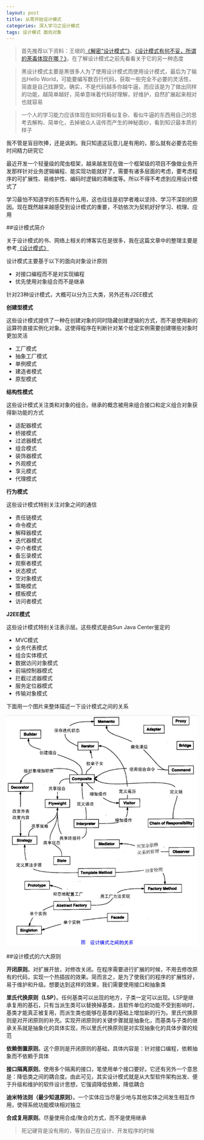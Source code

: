 ```yaml
---
layout: post
title: 从零开始设计模式
categories: 深入学习之设计模式 
tags: 设计模式 面向对象
---
```


>首先推荐以下资料：王垠的[《解密“设计模式”》](http://www.yinwang.org/blog-cn/2013/03/07/design-patterns)、[《设计模式有何不妥，所谓的荼毒体现在哪？》](https://www.zhihu.com/question/23757237)，在了解设计模式之前先看看关于它的另一种态度

>黑设计模式主要是黑很多人为了使用设计模式而使用设计模式，最后为了输出Hello World，可能要编写数百行代码，获取一些完全不必要的灵活性，简直是自己找罪受。确实，不是代码越多你越牛逼，而应该是为了做出同样的功能，越简单越好，简单意味着代码好理解，好维护，自然扩展起来相对也就容易

>一个人的学习能力应该体现在如何将看似复杂、看似牛逼的东西用自己的思考去解构、简单化，去掉被众人谣传而产生的神秘面纱，看到知识最本质的样子

我不管是盲目吹捧，还是讽刺。我只知道这玩意儿是有用的，那么就有必要去花些时间精力研究它

最近开发一个轻量级的爬虫框架，越来越发现在做一个框架级的项目不像做业务开发那样针对业务逻辑编程、能实现功能就好了，需要有诸多层面的考虑，要考虑程序的可扩展性、易维护性、编码时逻辑的清晰度等。所以不得不考虑到应用设计模式了

学习最怕不知道学的东西有什么用，这也往往是初学者难以坚持、学习不深刻的原因。现在既然越来越感受到设计模式的重要，不妨依次为契机好好学习、梳理、应用

##设计模式简介

关于设计模式的书、网络上相关的博客实在是很多，我在这篇文章中的整理主要是参考[《设计模式》](http://www.runoob.com/design-pattern/design-pattern-tutorial.html)

设计模式主要基于以下的面向对象设计原则

* 对接口编程而不是对实现编程
* 优先使用对象组合而不是继承

针对23种设计模式，大概可以分为三大类，另外还有J2EE模式

**创建型模式**

这些设计模式提供了一种在创建对象的同时隐藏创建逻辑的方式，而不是使用新的运算符直接实例化对象。这使得程序在判断针对某个给定实例需要创建哪些对象时更加灵活

* 工厂模式
* 抽象工厂模式
* 单例模式
* 建造者模式
* 原型模式

**结构性模式**

这些设计模式关注类和对象的组合。继承的概念被用来组合接口和定义组合对象获得新功能的方式

* 适配器模式
* 桥接模式
* 过滤器模式
* 组合模式
* 装饰器模式
* 外观模式
* 享元模式
* 代理模式

**行为模式**

这些设计模式特别关注对象之间的通信

* 责任链模式
* 命令模式
* 解释器模式
* 迭代器模式
* 中介者模式
* 备忘录模式
* 观察者模式
* 状态模式
* 空对象模式
* 策略模式
* 模板模式
* 访问者模式

**J2EE模式**

这些设计模式特别关注表示层。这些模式是由Sun Java Center鉴定的

* MVC模式
* 业务代表模式
* 组合实体模式
* 数据访问对象模式
* 前端控制器模式
* 拦截过滤器模式
* 服务定位器模式
* 传输对象模式

下面用一个图片来整体描述一下设计模式之间的关系

![image](../media/image/2017-02-16/01.jpg)

##设计模式的六大原则

**开闭原则**。对扩展开放，对修改关闭。在程序需要进行扩展的时候，不用去修改原有的代码，实现一个热插拔的效果。简而言之，是为了使我们的程序的扩展性好，易于维护和升级。想要达到这样的效果，我们需要使用接口和抽象类

**里氏代换原则（LSP）**。任何基类可以出现的地方，子类一定可以出现。LSP是继承复用的基石，只有当派生类可以替换掉基类，且软件单位的功能不受到影响时，基类才能真正被复用，而派生类也能够在基类的基础上增加新的行为。里氏代换原则是对开闭原则的补充。实现开闭原则的关键步骤就是抽象化，而基类与子类的继承关系就是抽象化的具体实现，所以里氏代换原则是对实现抽象化的具体步骤的规范

**依赖倒置原则**。这个原则是开闭原则的基础，具体内容是：针对接口编程，依赖抽象而不依赖于具体

**接口隔离原则**。使用多个隔离的接口，笔使用单个接口要好。它还有另外一个意思是：降低类之间的耦合度。由此可见，其实设计模式就是从大型软件架构出发、便于升级和维护的软件设计思想，它强调降低依赖，降低耦合

**迪米特法则（最少知道原则）**。一个实体应当尽量少地与其他实体之间发生相互作用，使得系统功能模块相对独立

**合成复用原则**。尽量使用合成/聚合的方式，而不是使用继承

>死记硬背是没有用的，等到自己在设计、开发程序的时候
